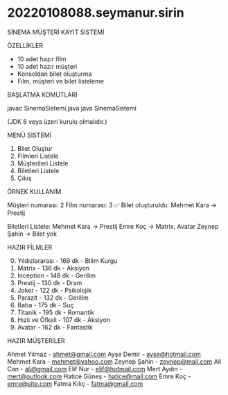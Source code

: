 # 20220108088.seymanur.sirin
SİNEMA MÜŞTERİ KAYIT SİSTEMİ


ÖZELLİKLER


- 10 adet hazır film
- 10 adet hazır müşteri
- Konsoldan bilet oluşturma
- Film, müşteri ve bilet listeleme


BAŞLATMA KOMUTLARI


javac SinemaSistemi.java
java SinemaSistemi

(JDK 8 veya üzeri kurulu olmalıdır.)


MENÜ SİSTEMİ

1. Bilet Oluştur
2. Filmleri Listele
3. Müşterileri Listele
4. Biletleri Listele
0. Çıkış

ÖRNEK KULLANIM


Müşteri numarası: 2
Film numarası: 3
✅ Bilet oluşturuldu: Mehmet Kara → Prestij

Biletleri Listele:
Mehmet Kara → Prestij
Emre Koç → Matrix, Avatar
Zeynep Şahin → Bilet yok


HAZIR FİLMLER


0. Yıldızlararası  - 169 dk - Bilim Kurgu
1. Matrix           - 136 dk - Aksiyon
2. Inception        - 148 dk - Gerilim
3. Prestij          - 130 dk - Dram
4. Joker            - 122 dk - Psikolojik
5. Parazit          - 132 dk - Gerilim
6. Baba             - 175 dk - Suç
7. Titanik          - 195 dk - Romantik
8. Hızlı ve Öfkeli  - 107 dk - Aksiyon
9. Avatar           - 162 dk - Fantastik


HAZIR MÜŞTERİLER


Ahmet Yılmaz     - ahmet@gmail.com
Ayşe Demir       - ayse@hotmail.com
Mehmet Kara      - mehmet@yahoo.com
Zeynep Şahin     - zeynep@mail.com
Ali Can          - ali@gmail.com
Elif Nur         - elif@hotmail.com
Mert Aydın       - mert@outlook.com
Hatice Güneş     - hatice@mail.com
Emre Koç         - emre@site.com
Fatma Kılıç      - fatma@gmail.com



